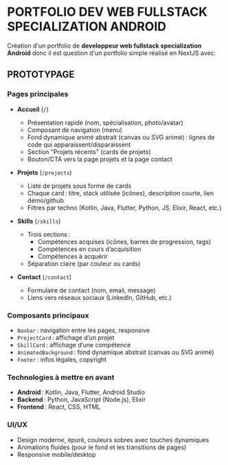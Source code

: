 # PORTFOLIO DEV WEB FULLSTACK SPECIALIZATION ANDROID

Création d'un portfolio de __developpeur web fullstack specialization Android__ donc il est question d'un portfolio simple réalisé en NextJS avec:

## PROTOTYPAGE

### Pages principales

- **Accueil** (`/`)
  - Présentation rapide (nom, spécialisation, photo/avatar)
  - Composant de navigation (menu)
  - Fond dynamique animé abstrait (canvas ou SVG animé) : lignes de code qui apparaissent/disparaissent
  - Section "Projets récents" (cards de projets)
  - Bouton/CTA vers la page projets et la page contact

- **Projets** (`/projects`)
  - Liste de projets sous forme de cards
  - Chaque card : titre, stack utilisée (icônes), description courte, lien démo/github
  - Filtres par techno (Kotlin, Java, Flutter, Python, JS, Elixir, React, etc.)

- **Skills** (`/skills`)
  - Trois sections :
    - Compétences acquises (icônes, barres de progression, tags)
    - Compétences en cours d’acquisition
    - Compétences à acquérir
  - Séparation claire (par couleur ou cards)

- **Contact** (`/contact`)
  - Formulaire de contact (nom, email, message)
  - Liens vers réseaux sociaux (LinkedIn, GitHub, etc.)

### Composants principaux

- `Navbar` : navigation entre les pages, responsive
- `ProjectCard` : affichage d’un projet
- `SkillCard` : affichage d’une compétence
- `AnimatedBackground` : fond dynamique abstrait (canvas ou SVG animé)
- `Footer` : infos légales, copyright

### Technologies à mettre en avant

- **Android** : Kotlin, Java, Flutter, Android Studio
- **Backend** : Python, JavaScript (Node.js), Elixir
- **Frontend** : React, CSS, HTML

### UI/UX

- Design moderne, épuré, couleurs sobres avec touches dynamiques
- Animations fluides (pour le fond et les transitions de pages)
- Responsive mobile/desktop

